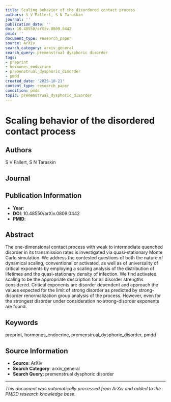 ```yaml
---
title: Scaling behavior of the disordered contact process
authors: S V Fallert, S N Taraskin
journal: ''
publication_date: ''
doi: 10.48550/arXiv.0809.0442
pmid: ''
document_type: research_paper
source: ArXiv
search_category: arxiv_general
search_query: premenstrual dysphoric disorder
tags:
- preprint
- hormones_endocrine
- premenstrual_dysphoric_disorder
- pmdd
created_date: '2025-10-21'
content_type: research_paper
condition: pmdd
topic: premenstrual_dysphoric_disorder
---
```


# Scaling behavior of the disordered contact process

## Authors
S V Fallert, S N Taraskin

## Journal


## Publication Information
- **Year**: 
- **DOI**: 10.48550/arXiv.0809.0442
- **PMID**: 

## Abstract
The one-dimensional contact process with weak to intermediate quenched disorder in its transmission rates is investigated via quasi-stationary Monte Carlo simulation. We address the contested questions of both the nature of dynamical scaling, conventional or activated, as well as of universality of critical exponents by employing a scaling analysis of the distribution of lifetimes and the quasi-stationary density of infection. We find activated scaling to be the appropriate description for all disorder strengths considered. Critical exponents are disorder dependent and approach the values expected for the limit of strong disorder as predicted by strong-disorder renormalization group analysis of the process. However, even for the strongest disorder under consideration no strong-disorder exponents are found.

## Keywords
preprint, hormones_endocrine, premenstrual_dysphoric_disorder, pmdd

## Source Information
- **Source**: ArXiv
- **Search Category**: arxiv_general
- **Search Query**: premenstrual dysphoric disorder

---
*This document was automatically processed from ArXiv and added to the PMDD research knowledge base.*
